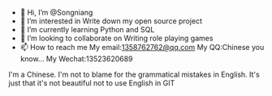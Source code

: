 - 👋 Hi, I’m @Songniang
- 👀 I’m interested in Write down my open source project
- 🌱 I’m currently learning Python and SQL
- 💞️ I’m looking to collaborate on Writing role playing games
- 📫 How to reach me My email:1358762762@qq.com   My QQ:Chinese you know...   My Wechat:13523620689

I'm a Chinese. I'm not to blame for the grammatical mistakes in English. It's just that it's not beautiful not to use English in GIT

<!---
Songniang/Songniang is a ✨ special ✨ repository because its `README.md` (this file) appears on your GitHub profile.
You can click the Preview link to take a look at your changes.
--->
